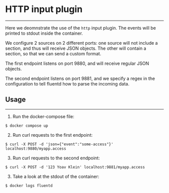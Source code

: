 # HTTP input plugin
---

Here we deomnstrate the use of the `http` input plugin.
The events will be printed to stdout inside the container.

We configure 2 sources on 2 different ports: one source will not include a <parse> section, and
thus will receive JSON objects. The other will contain a <parse> section, so that we can send
a custom format.

The first endpoint listens on port 9880, and will receive regular JSON objects.

The second endpoint listens on port 9881, and we specify a regex in the configuration
to tell fluentd how to parse the incoming data.


## Usage
---

1. Run the docker-compose file:
```
$ docker compose up
```

2. Run curl requests to the first endpoint:
```
$ curl -X POST -d 'json={"event":"some-access"}' localhost:9880/myapp.access
```

3. Run curl requests to the second endpoint:
```
$ curl -X POST -d '123 Yoav Klein' localhost:9881/myapp.access
```

3. Take a look at the stdout of the container:
```
$ docker logs fluentd
```



